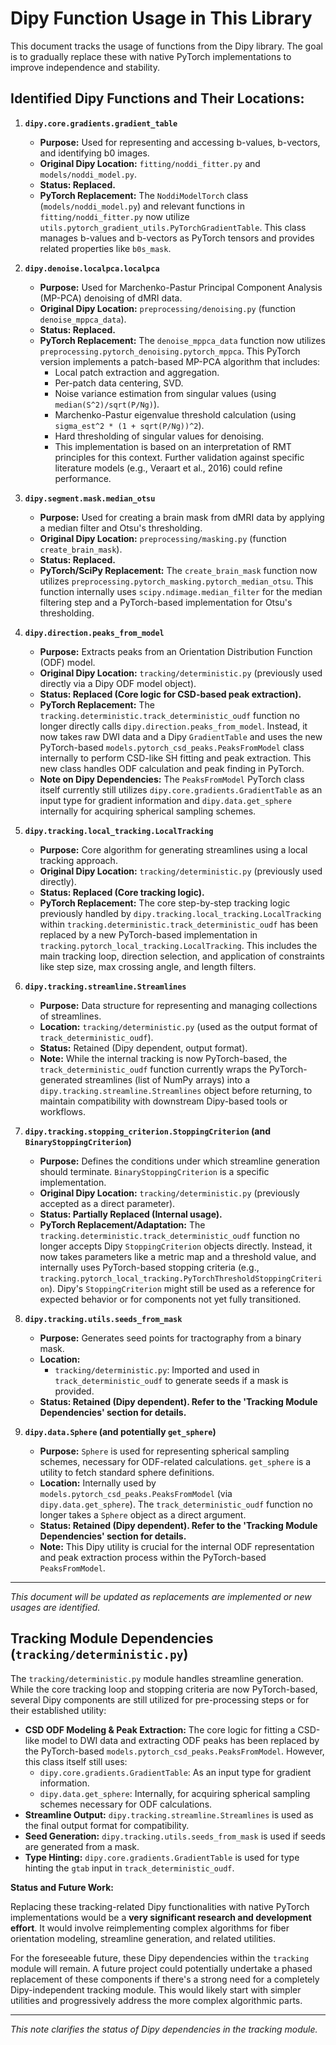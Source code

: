# Dipy Function Usage in This Library

This document tracks the usage of functions from the Dipy library. The goal is to gradually replace these with native PyTorch implementations to improve independence and stability.

## Identified Dipy Functions and Their Locations:

1.  **`dipy.core.gradients.gradient_table`**
    *   **Purpose:** Used for representing and accessing b-values, b-vectors, and identifying b0 images.
    *   **Original Dipy Location:** `fitting/noddi_fitter.py` and `models/noddi_model.py`.
    *   **Status: Replaced.**
    *   **PyTorch Replacement:** The `NoddiModelTorch` class (`models/noddi_model.py`) and relevant functions in `fitting/noddi_fitter.py` now utilize `utils.pytorch_gradient_utils.PyTorchGradientTable`. This class manages b-values and b-vectors as PyTorch tensors and provides related properties like `b0s_mask`.

2.  **`dipy.denoise.localpca.localpca`**
    *   **Purpose:** Used for Marchenko-Pastur Principal Component Analysis (MP-PCA) denoising of dMRI data.
    *   **Original Dipy Location:** `preprocessing/denoising.py` (function `denoise_mppca_data`).
    *   **Status: Replaced.**
    *   **PyTorch Replacement:** The `denoise_mppca_data` function now utilizes `preprocessing.pytorch_denoising.pytorch_mppca`. This PyTorch version implements a patch-based MP-PCA algorithm that includes:
        *   Local patch extraction and aggregation.
        *   Per-patch data centering, SVD.
        *   Noise variance estimation from singular values (using `median(S^2)/sqrt(P/Ng)`).
        *   Marchenko-Pastur eigenvalue threshold calculation (using `sigma_est^2 * (1 + sqrt(P/Ng))^2`).
        *   Hard thresholding of singular values for denoising.
        *   This implementation is based on an interpretation of RMT principles for this context. Further validation against specific literature models (e.g., Veraart et al., 2016) could refine performance.

3.  **`dipy.segment.mask.median_otsu`**
    *   **Purpose:** Used for creating a brain mask from dMRI data by applying a median filter and Otsu's thresholding.
    *   **Original Dipy Location:** `preprocessing/masking.py` (function `create_brain_mask`).
    *   **Status: Replaced.**
    *   **PyTorch/SciPy Replacement:** The `create_brain_mask` function now utilizes `preprocessing.pytorch_masking.pytorch_median_otsu`. This function internally uses `scipy.ndimage.median_filter` for the median filtering step and a PyTorch-based implementation for Otsu's thresholding.

4.  **`dipy.direction.peaks_from_model`**
    *   **Purpose:** Extracts peaks from an Orientation Distribution Function (ODF) model.
    *   **Original Dipy Location:** `tracking/deterministic.py` (previously used directly via a Dipy ODF model object).
    *   **Status: Replaced (Core logic for CSD-based peak extraction).**
    *   **PyTorch Replacement:** The `tracking.deterministic.track_deterministic_oudf` function no longer directly calls `dipy.direction.peaks_from_model`. Instead, it now takes raw DWI data and a Dipy `GradientTable` and uses the new PyTorch-based `models.pytorch_csd_peaks.PeaksFromModel` class internally to perform CSD-like SH fitting and peak extraction. This new class handles ODF calculation and peak finding in PyTorch.
    *   **Note on Dipy Dependencies:** The `PeaksFromModel` PyTorch class itself currently still utilizes `dipy.core.gradients.GradientTable` as an input type for gradient information and `dipy.data.get_sphere` internally for acquiring spherical sampling schemes.

5.  **`dipy.tracking.local_tracking.LocalTracking`**
    *   **Purpose:** Core algorithm for generating streamlines using a local tracking approach.
    *   **Original Dipy Location:** `tracking/deterministic.py` (previously used directly).
    *   **Status: Replaced (Core tracking logic).**
    *   **PyTorch Replacement:** The core step-by-step tracking logic previously handled by `dipy.tracking.local_tracking.LocalTracking` within `tracking.deterministic.track_deterministic_oudf` has been replaced by a new PyTorch-based implementation in `tracking.pytorch_local_tracking.LocalTracking`. This includes the main tracking loop, direction selection, and application of constraints like step size, max crossing angle, and length filters.

6.  **`dipy.tracking.streamline.Streamlines`**
    *   **Purpose:** Data structure for representing and managing collections of streamlines.
    *   **Location:** `tracking/deterministic.py` (used as the output format of `track_deterministic_oudf`).
    *   **Status:** Retained (Dipy dependent, output format).
    *   **Note:** While the internal tracking is now PyTorch-based, the `track_deterministic_oudf` function currently wraps the PyTorch-generated streamlines (list of NumPy arrays) into a `dipy.tracking.streamline.Streamlines` object before returning, to maintain compatibility with downstream Dipy-based tools or workflows.

7.  **`dipy.tracking.stopping_criterion.StoppingCriterion` (and `BinaryStoppingCriterion`)**
    *   **Purpose:** Defines the conditions under which streamline generation should terminate. `BinaryStoppingCriterion` is a specific implementation.
    *   **Original Dipy Location:** `tracking/deterministic.py` (previously accepted as a direct parameter).
    *   **Status: Partially Replaced (Internal usage).**
    *   **PyTorch Replacement/Adaptation:** The `tracking.deterministic.track_deterministic_oudf` function no longer accepts Dipy `StoppingCriterion` objects directly. Instead, it now takes parameters like a metric map and a threshold value, and internally uses PyTorch-based stopping criteria (e.g., `tracking.pytorch_local_tracking.PyTorchThresholdStoppingCriterion`). Dipy's `StoppingCriterion` might still be used as a reference for expected behavior or for components not yet fully transitioned.

8.  **`dipy.tracking.utils.seeds_from_mask`**
    *   **Purpose:** Generates seed points for tractography from a binary mask.
    *   **Location:**
        *   `tracking/deterministic.py`: Imported and used in `track_deterministic_oudf` to generate seeds if a mask is provided.
    *   **Status: Retained (Dipy dependent). Refer to the 'Tracking Module Dependencies' section for details.**

9.  **`dipy.data.Sphere` (and potentially `get_sphere`)**
    *   **Purpose:** `Sphere` is used for representing spherical sampling schemes, necessary for ODF-related calculations. `get_sphere` is a utility to fetch standard sphere definitions.
    *   **Location:** Internally used by `models.pytorch_csd_peaks.PeaksFromModel` (via `dipy.data.get_sphere`). The `track_deterministic_oudf` function no longer takes a `Sphere` object as a direct argument.
    *   **Status: Retained (Dipy dependent). Refer to the 'Tracking Module Dependencies' section for details.**
    *   **Note:** This Dipy utility is crucial for the internal ODF representation and peak extraction process within the PyTorch-based `PeaksFromModel`.

---
*This document will be updated as replacements are implemented or new usages are identified.*
## Tracking Module Dependencies (`tracking/deterministic.py`)

The `tracking/deterministic.py` module handles streamline generation. While the core tracking loop and stopping criteria are now PyTorch-based, several Dipy components are still utilized for pre-processing steps or for their established utility:

*   **CSD ODF Modeling & Peak Extraction:** The core logic for fitting a CSD-like model to DWI data and extracting ODF peaks has been replaced by the PyTorch-based `models.pytorch_csd_peaks.PeaksFromModel`. However, this class itself still uses:
    *   `dipy.core.gradients.GradientTable`: As an input type for gradient information.
    *   `dipy.data.get_sphere`: Internally, for acquiring spherical sampling schemes necessary for ODF calculations.
*   **Streamline Output:** `dipy.tracking.streamline.Streamlines` is used as the final output format for compatibility.
*   **Seed Generation:** `dipy.tracking.utils.seeds_from_mask` is used if seeds are generated from a mask.
*   **Type Hinting:** `dipy.core.gradients.GradientTable` is used for type hinting the `gtab` input in `track_deterministic_oudf`.


**Status and Future Work:**

Replacing these tracking-related Dipy functionalities with native PyTorch implementations would be a **very significant research and development effort**. It would involve reimplementing complex algorithms for fiber orientation modeling, streamline generation, and related utilities.

For the foreseeable future, these Dipy dependencies within the `tracking` module will remain. A future project could potentially undertake a phased replacement of these components if there's a strong need for a completely Dipy-independent tracking module. This would likely start with simpler utilities and progressively address the more complex algorithmic parts.

---

*This note clarifies the status of Dipy dependencies in the tracking module.*
